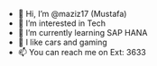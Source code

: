 - 👋 Hi, I’m @maziz17 (Mustafa)
- 👀 I’m interested in Tech
- 🌱 I’m currently learning SAP HANA
- 💞️ I like cars and gaming
- 📫 You can reach me on Ext: 3633

<!---
maziz17/maziz17 is a ✨ special ✨ repository because its `README.md` (this file) appears on your GitHub profile.
You can click the Preview link to take a look at your changes.
--->
